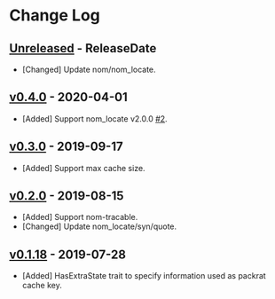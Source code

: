 # Change Log

## [Unreleased](https://github.com/dalance/nom-packrat/compare/v0.4.0...Unreleased) - ReleaseDate

* [Changed] Update nom/nom_locate.

## [v0.4.0](https://github.com/dalance/nom-packrat/compare/v0.3.0...v0.4.0) - 2020-04-01

* [Added] Support nom_locate v2.0.0 [#2](https://github.com/dalance/nom-packrat/pull/2).

## [v0.3.0](https://github.com/dalance/nom-packrat/compare/v0.2.0...v0.3.0) - 2019-09-17

* [Added] Support max cache size.

## [v0.2.0](https://github.com/dalance/nom-packrat/compare/v0.1.18...v0.2.0) - 2019-08-15

* [Added] Support nom-tracable.
* [Changed] Update nom_locate/syn/quote.

## [v0.1.18](https://github.com/dalance/nom-packrat/compare/v0.1.17...v0.1.18) - 2019-07-28

* [Added] HasExtraState trait to specify information used as packrat cache key.
